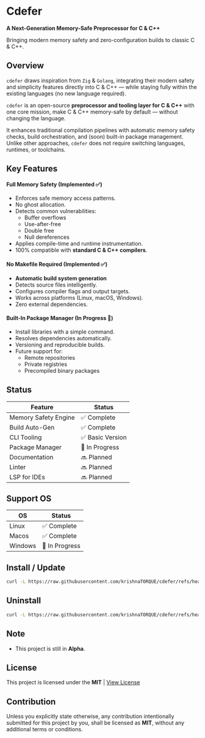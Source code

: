 # Cdefer

**A Next-Generation Memory-Safe Preprocessor for C & C++**

Bringing modern memory safety and zero-configuration builds to classic C & C++.

## Overview

`cdefer` draws inspiration from `Zig` & `Golang`, integrating their modern safety and simplicity features directly into C & C++ — while staying fully within the existing languages (no new language required).

`cdefer` is an open-source **preprocessor and tooling layer for C & C++** with one core mission, make C & C++ memory-safe by default — without changing the language.

It enhances traditional compilation pipelines with automatic memory safety checks, build orchestration, and (soon) built-in package management. Unlike other approaches, `cdefer` does not require switching languages, runtimes, or toolchains.

## Key Features

#### Full Memory Safety (Implemented ✅)

-   Enforces safe memory access patterns.
-   No ghost allocation.
-   Detects common vulnerabilities:
    -   Buffer overflows
    -   Use-after-free
    -   Double free
    -   Null dereferences
-   Applies compile-time and runtime instrumentation.
-   100% compatible with **standard C & C++ compilers**.

#### No Makefile Required (Implemented ✅)

-   **Automatic build system generation**
-   Detects source files intelligently.
-   Configures compiler flags and output targets.
-   Works across platforms (Linux, macOS, Windows).
-   Zero external dependencies.

#### Built-In Package Manager (In Progress 🚧)

-   Install libraries with a simple command.
-   Resolves dependencies automatically.
-   Versioning and reproducible builds.
-   Future support for:
    -   Remote repositories
    -   Private registries
    -   Precompiled binary packages

## Status

| Feature              | Status           |
| -------------------- | ---------------- |
| Memory Safety Engine | ✅ Complete      |
| Build Auto-Gen       | ✅ Complete      |
| CLI Tooling          | ✅ Basic Version |
| Package Manager      | 🚧 In Progress   |
| Documentation        | 🔜 Planned       |
| Linter               | 🔜 Planned       |
| LSP for IDEs         | 🔜 Planned       |

## Support OS

| OS      | Status         |
| ------- | -------------- |
| Linux   | ✅ Complete    |
| Macos   | ✅ Complete    |
| Windows | 🚧 In Progress |

## Install / Update

```bash
curl -L https://raw.githubusercontent.com/krishnaTORQUE/cdefer/refs/heads/main/install.sh | sh
```

## Uninstall

```bash
curl -L https://raw.githubusercontent.com/krishnaTORQUE/cdefer/refs/heads/main/uninstall.sh | sh
```

## Note

-   This project is still in **Alpha**.

## License

This project is licensed under the **MIT** | [View License](LICENSE)

## Contribution

Unless you explicitly state otherwise, any contribution intentionally submitted
for this project by you, shall be licensed as **MIT**, without any additional
terms or conditions.
